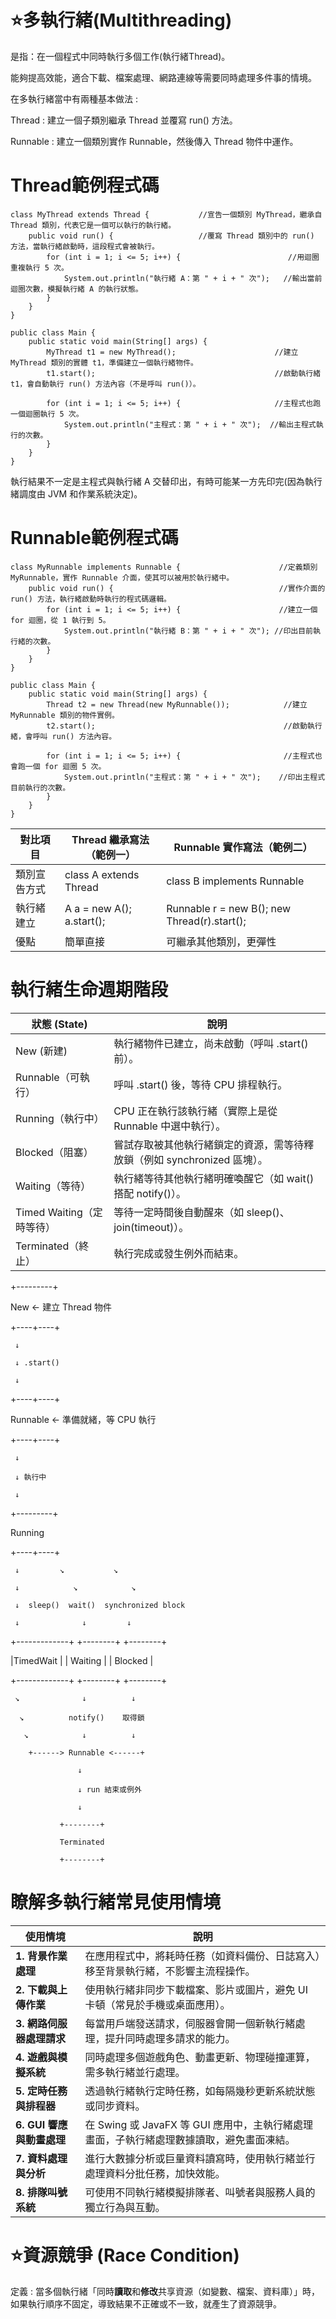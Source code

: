 # ⭐多執行緒(Multithreading)

是指：在一個程式中同時執行多個工作(執行緒Thread)。

能夠提高效能，適合下載、檔案處理、網路連線等需要同時處理多件事的情境。

在多執行緒當中有兩種基本做法 :

Thread : 建立一個子類別繼承 Thread 並覆寫 run() 方法。

Runnable : 建立一個類別實作 Runnable，然後傳入 Thread 物件中運作。

# Thread範例程式碼
```
class MyThread extends Thread {           //宣告一個類別 MyThread，繼承自 Thread 類別，代表它是一個可以執行的執行緒。
    public void run() {                   //覆寫 Thread 類別中的 run() 方法，當執行緒啟動時，這段程式會被執行。
        for (int i = 1; i <= 5; i++) {                        //用迴圈重複執行 5 次。
            System.out.println("執行緒 A：第 " + i + " 次");   //輸出當前迴圈次數，模擬執行緒 A 的執行狀態。
        }
    }
}

public class Main {
    public static void main(String[] args) {
        MyThread t1 = new MyThread();                      //建立 MyThread 類別的實體 t1，準備建立一個執行緒物件。
        t1.start();                                        //啟動執行緒 t1，會自動執行 run() 方法內容（不是呼叫 run()）。
        
        for (int i = 1; i <= 5; i++) {                     //主程式也跑一個迴圈執行 5 次。
            System.out.println("主程式：第 " + i + " 次");  //輸出主程式執行的次數。
        }
    }
}
```
執行結果不一定是主程式與執行緒 A 交替印出，有時可能某一方先印完(因為執行緒調度由 JVM 和作業系統決定)。

# Runnable範例程式碼
```
class MyRunnable implements Runnable {                      //定義類別 MyRunnable，實作 Runnable 介面，使其可以被用於執行緒中。
    public void run() {                                     //實作介面的 run() 方法，執行緒啟動時執行的程式碼邏輯。
        for (int i = 1; i <= 5; i++) {                      //建立一個 for 迴圈，從 1 執行到 5。
            System.out.println("執行緒 B：第 " + i + " 次"); //印出目前執行緒的次數。
        }
    }
}

public class Main {
    public static void main(String[] args) {
        Thread t2 = new Thread(new MyRunnable());            //建立 MyRunnable 類別的物件實例。
        t2.start();                                          //啟動執行緒，會呼叫 run() 方法內容。
        
        for (int i = 1; i <= 5; i++) {                       //主程式也會跑一個 for 迴圈 5 次。
            System.out.println("主程式：第 " + i + " 次");    //印出主程式目前執行的次數。
        }
    }
}
```
| 對比項目            | Thread 繼承寫法（範例一）  | Runnable 實作寫法（範例二）|
|--------------------|--------------------------|----------------------|
| 類別宣告方式       | class A extends Thread    | class B implements Runnable |
| 執行緒建立         | A a = new A(); a.start(); | Runnable r = new B(); new Thread(r).start();|
| 優點              | 簡單直接                   | 可繼承其他類別，更彈性    |


# 執行緒生命週期階段
| 狀態 (State)     | 說明                        |
|--------------------|--------------------------|
| New (新建)            | 執行緒物件已建立，尚未啟動（呼叫 .start() 前）。    |
| Runnable（可執行）     | 呼叫 .start() 後，等待 CPU 排程執行。     |
| Running（執行中）      | CPU 正在執行該執行緒（實際上是從 Runnable 中選中執行）。    |
| Blocked（阻塞）         | 嘗試存取被其他執行緒鎖定的資源，需等待釋放鎖（例如 synchronized 區塊）。    |
| Waiting（等待）         | 執行緒等待其他執行緒明確喚醒它（如 wait() 搭配 notify()）。    |
| Timed Waiting（定時等待）| 等待一定時間後自動醒來（如 sleep()、join(timeout)）。    |
| Terminated（終止）         | 執行完成或發生例外而結束。   |


+---------+

  New       ← 建立 Thread 物件

+----+----+

     ↓
     
     ↓ .start()
     
     ↓
     
+----+----+

 Runnable   ← 準備就緒，等 CPU 執行

+----+----+

     ↓
     
     ↓ 執行中
     
     ↓
     
+---------+

 Running 

+----+----+

     ↓         ↘           ↘
     
     ↓            ↘            ↘
     
     ↓  sleep()  wait()  synchronized block
     
     ↓              ↓         ↓
     
+-------------+ +--------+ +--------+

 |TimedWait  |   |  Waiting | |  Blocked |

+-------------+ +--------+ +--------+

     ↘              ↓          ↓
     
      ↘          notify()    取得鎖
      
       ↘            ↓          ↓
       
        +------> Runnable <------+
        
                   ↓
                   
                   ↓ run 結束或例外
                   
                   ↓
                   
               +--------+
               
               Terminated
               
               +--------+
               
# 瞭解多執行緒常見使用情境

| 使用情境               | 說明                                                     |
| ------------------ | ------------------------------------------------------ |
| **1. 背景作業處理**      | 在應用程式中，將耗時任務（如資料備份、日誌寫入）移至背景執行緒，不影響主流程操作。           |
| **2. 下載與上傳作業**     | 使用執行緒非同步下載檔案、影片或圖片，避免 UI 卡頓（常見於手機或桌面應用）。               |
| **3. 網路伺服器處理請求**   | 每當用戶端發送請求，伺服器會開一個新執行緒處理，提升同時處理多請求的能力。                  |
| **4. 遊戲與模擬系統**     | 同時處理多個遊戲角色、動畫更新、物理碰撞運算，需多執行緒並行處理。                      |
| **5. 定時任務與排程器**    | 透過執行緒執行定時任務，如每隔幾秒更新系統狀態或同步資料。                          |
| **6. GUI 響應與動畫處理** | 在 Swing 或 JavaFX 等 GUI 應用中，主執行緒處理畫面，子執行緒處理數據讀取，避免畫面凍結。 |
| **7. 資料處理與分析**     | 進行大數據分析或巨量資料讀寫時，使用執行緒並行處理資料分批任務，加快效能。                  |
| **8. 排隊叫號系統**      | 可使用不同執行緒模擬排隊者、叫號者與服務人員的獨立行為與互動。            |

# ⭐資源競爭 (Race Condition)

定義 : 當多個執行緒「同時**讀取**和**修改**共享資源（如變數、檔案、資料庫）」時，如果執行順序不固定，導致結果不正確或不一致，就產生了資源競爭。



